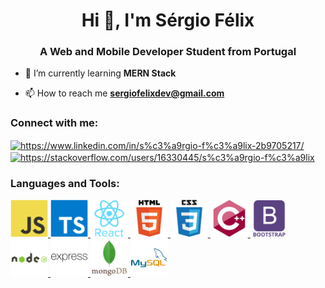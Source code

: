<h1 align="center">Hi 👋, I'm Sérgio Félix</h1>
<h3 align="center">A Web and Mobile Developer Student from Portugal</h3>

- 🌱 I’m currently learning **MERN Stack**

- 📫 How to reach me **sergiofelixdev@gmail.com**

<h3 align="left">Connect with me:</h3>
<p align="left">
	<a href="https://linkedin.com/in/https://www.linkedin.com/in/s%c3%a9rgio-f%c3%a9lix-2b9705217/" target="blank">
		<img align="center" src="https://raw.githubusercontent.com/rahuldkjain/github-profile-readme-generator/master/src/images/icons/Social/linked-in-alt.svg" alt="https://www.linkedin.com/in/s%c3%a9rgio-f%c3%a9lix-2b9705217/" height="30" width="60" />
	</a>
	<a href="https://stackoverflow.com/users/https://stackoverflow.com/users/16330445/s%c3%a9rgio-f%c3%a9lix" target="blank">
		<img align="center" src="https://raw.githubusercontent.com/rahuldkjain/github-profile-readme-generator/master/src/images/icons/Social/stack-overflow.svg" alt="https://stackoverflow.com/users/16330445/s%c3%a9rgio-f%c3%a9lix" height="30" width="60" />
	</a>
</p>
<h3 align="left">Languages and Tools:</h3>
<p align="left">
	<a href="https://developer.mozilla.org/en-US/docs/Web/JavaScript" target="_blank" rel="noreferrer">
		<img src="https://raw.githubusercontent.com/devicons/devicon/master/icons/javascript/javascript-original.svg" alt="javascript" width="60" height="60"/>
	</a>
	<a href="https://www.typescriptlang.org/" target="_blank" rel="noreferrer">
		<img src="https://raw.githubusercontent.com/devicons/devicon/master/icons/typescript/typescript-original.svg" alt="typescript" width="60" height="60"/>
	</a>
	<a href="https://reactjs.org/" target="_blank" rel="noreferrer">
		<img src="https://raw.githubusercontent.com/devicons/devicon/master/icons/react/react-original-wordmark.svg" alt="react" width="60" height="60"/>
	</a>
	<a href="https://www.w3.org/html/" target="_blank" rel="noreferrer">
		<img src="https://raw.githubusercontent.com/devicons/devicon/master/icons/html5/html5-original-wordmark.svg" alt="html5" width="60" height="60"/>
	</a>
	<a href="https://www.w3schools.com/css/" target="_blank" rel="noreferrer">
		<img src="https://raw.githubusercontent.com/devicons/devicon/master/icons/css3/css3-original-wordmark.svg" alt="css3" width="60" height="60"/>
	</a>
	<a href="https://www.w3schools.com/cpp/" target="_blank" rel="noreferrer">
		<img src="https://raw.githubusercontent.com/devicons/devicon/master/icons/cplusplus/cplusplus-original.svg" alt="cplusplus" width="60" height="60"/>
	</a>
	<a href="https://getbootstrap.com" target="_blank" rel="noreferrer">
		<img src="https://raw.githubusercontent.com/devicons/devicon/master/icons/bootstrap/bootstrap-plain-wordmark.svg" alt="bootstrap" width="60" height="60"/>
	</a>
	<a href="https://nodejs.org" target="_blank" rel="noreferrer">
		<img src="https://raw.githubusercontent.com/devicons/devicon/master/icons/nodejs/nodejs-original-wordmark.svg" alt="nodejs" width="60" height="60"/>
	</a>
	<a href="https://expressjs.com" target="_blank" rel="noreferrer">
		<img src="https://raw.githubusercontent.com/devicons/devicon/master/icons/express/express-original-wordmark.svg" alt="express" width="60" height="60"/>
	</a>
	<a href="https://www.mongodb.com/" target="_blank" rel="noreferrer">
		<img src="https://raw.githubusercontent.com/devicons/devicon/master/icons/mongodb/mongodb-original-wordmark.svg" alt="mongodb" width="60" height="60"/>
	</a>
	<a href="https://www.mysql.com/" target="_blank" rel="noreferrer">
		<img src="https://raw.githubusercontent.com/devicons/devicon/master/icons/mysql/mysql-original-wordmark.svg" alt="mysql" width="60" height="60"/>
	</a>
</p>
